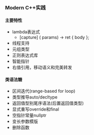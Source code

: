 ### Modern C++实践

#### 主要特性
* lambda表达式
	* [capture] ( params) -> ret { body };
* 线程支持
* 元组类型
* 正则表达式库
* 智能指针
* 右值引用，移动语义和完美转发


#### 类语法糖
* 区间迭代(range-based for loop)
* 类型推导auto/decltype
* 返回值型别尾序语法(后置返回值类型)
* 显式重写override和final
* 空指针常量nullptr
* 变长参数模版
* 删除函数
